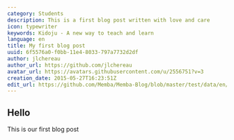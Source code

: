 ```yaml
---
category: Students
description: This is a first blog post written with love and care
icon: typewriter
keywords: Kidoju - A new way to teach and learn
language: en
title: My first blog post
uuid: 6f5576a0-f0bb-11e4-8033-797a7732d2df
author: jlchereau
author_url: https://github.com/jlchereau
avatar_url: https://avatars.githubusercontent.com/u/2556751?v=3
creation_date: 2015-05-27T16:23:51Z
edit_url: https://github.com/Memba/Memba-Blog/blob/master/test/data/en/posts/2015/first-post.md
---
```

## Hello
This is our first blog post
